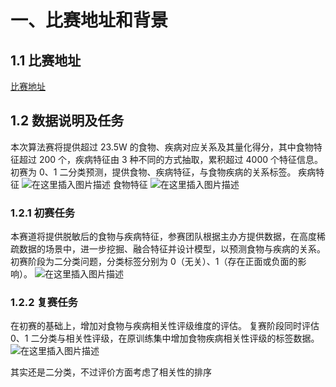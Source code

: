 # 一、比赛地址和背景
## 1.1 比赛地址
[比赛地址](https://www.heywhale.com/home/competition/63eee2950644cee838881588)
## 1.2 数据说明及任务
本次算法赛将提供超过 23.5W 的食物、疾病对应关系及其量化得分，其中食物特征超过 200 个，疾病特征由 3 种不同的方式抽取，累积超过 4000 个特征信息。初赛为 0、1 二分类预测，提供食物、疾病特征，与食物疾病的关系标签。
疾病特征
![在这里插入图片描述](https://img-blog.csdnimg.cn/254f8e4ea75d485e9eb429b0b2090284.png)
食物特征
![在这里插入图片描述](https://img-blog.csdnimg.cn/74de32a19b2c489eac1edc314d60fd8b.png)

### 1.2.1 初赛任务
本赛道将提供脱敏后的食物与疾病特征，参赛团队根据主办方提供数据，在高度稀疏数据的场景中，进一步挖掘、融合特征并设计模型，以预测食物与疾病的关系。初赛阶段为二分类问题，分类标签分别为 0（无关）、1（存在正面或负面的影响）。
![在这里插入图片描述](https://img-blog.csdnimg.cn/e23d91607ec3414fadaafa27c6b053bd.png)

### 1.2.2 复赛任务
在初赛的基础上，增加对食物与疾病相关性评级维度的评估。
复赛阶段同时评估 0、1 二分类与相关性评级，在原训练集中增加食物疾病相关性评级的标签数据。
![在这里插入图片描述](https://img-blog.csdnimg.cn/97838ec2765344ef9227b0c64c42d280.png)

其实还是二分类，不过评价方面考虑了相关性的排序
